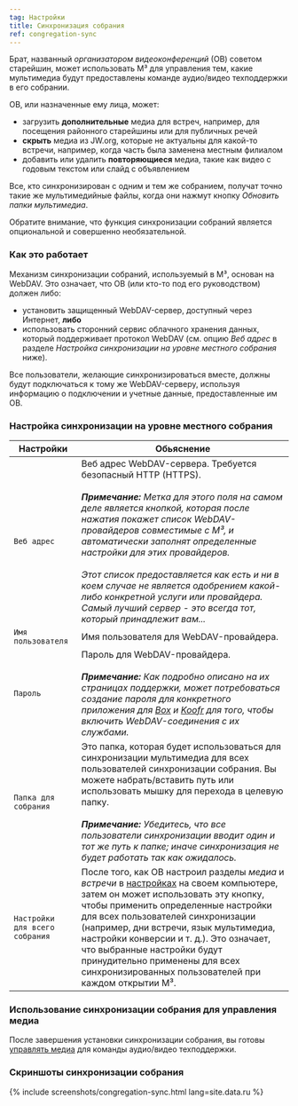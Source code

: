 ```yaml
---
tag: Настройки
title: Синхронизация собрания
ref: congregation-sync
---
```


Брат, названный *организатором видеоконференций* (ОВ) советом старейшин, может использовать M³ для управления тем, какие мультимедиа будут предоставлены команде аудио/видео техподдержки в его собрании.

ОВ, или назначенные ему лица, может:

- загрузить **дополнительные** медиа для встреч, например, для посещения районного старейшины или для публичных речей
- **скрыть** медиа из JW.org, которые не актуальны для какой-то встречи, например, когда часть была заменена местным филиалом
- добавить или удалить **повторяющиеся** медиа, такие как видео с годовым текстом или слайд с объявлением

Все, кто синхронизирован с одним и тем же собранием, получат точно такие же мультимедийные файлы, когда они нажмут кнопку *Обновить папки мультимедиа*.

Обратите внимание, что функция синхронизации собраний является опциональной и совершенно необязательной.

### Как это работает

Механизм синхронизации собраний, используемый в M³, основан на WebDAV. Это означает, что ОВ (или кто-то под его руководством) должен либо:

- установить защищенный WebDAV-сервер, доступный через Интернет, **либо**
- использовать сторонний сервис облачного хранения данных, который поддерживает протокол WebDAV (см. опцию *Веб адрес* в разделе *Настройка синхронизации на уровне местного собрания* ниже).

Все пользователи, желающие синхронизироваться вместе, должны будут подключаться к тому же WebDAV-серверу, используя информацию о подключении и учетные данные, предоставленные им ОВ.

### Настройка синхронизации на уровне местного собрания

| Настройки                      | Обьяснение                                                                                                                                                                                                                                                                                                                                                                                                                                                                                                                 |
| ------------------------------ | -------------------------------------------------------------------------------------------------------------------------------------------------------------------------------------------------------------------------------------------------------------------------------------------------------------------------------------------------------------------------------------------------------------------------------------------------------------------------------------------------------------------------- |
| `Веб адрес`                    | Веб адрес WebDAV-сервера. Требуется безопасный HTTP (HTTPS). <br><br> ***Примечание:** Метка для этого поля на самом деле является кнопкой, которая после нажатия покажет список WebDAV-провайдеров совместимые с M³, и автоматически заполнят определенные настройки для этих провайдеров. <br><br> Этот список предоставляется как есть и ни в коем случае не является одобрением какой-либо конкретной услуги или провайдера. Самый лучший сервер - это всегда тот, который принадлежит вам...* |
| `Имя пользователя`             | Имя пользователя для WebDAV-провайдера.                                                                                                                                                                                                                                                                                                                                                                                                                                                                                    |
| `Пароль`                       | Пароль для WebDAV-провайдера. <br><br> ***Примечание:** Как подробно описано на их страницах поддержки, может потребоваться создание пароля для конкретного приложения для [Box](https://support.box.com/hc/en-us/articles/360043696414-WebDAV-with-Box) и [Koofr](https://koofr.eu/help/koofr_with_webdav/how-do-i-connect-a-service-to-koofr-through-webdav/) для того, чтобы включить WebDAV-соединения с их службами.*                                                                                     |
| `Папка для собрания`           | Это папка, которая будет использоваться для синхронизации мультимедиа для всех пользователей синхронизации собрания. Вы можете набрать/вставить путь или использовать мышку для перехода в целевую папку. <br><br> ***Примечание:** Убедитесь, что все пользователи синхронизации вводит один и тот же путь к папке; иначе синхронизация не будет работать так как ожидалось.*                                                                                                                                 |
| `Настройки для всего собрания` | После того, как ОВ настроил разделы *медиа* и *встречи* в [настройках]({{page.lang}}/#configuration) на своем компьютере, затем он может использовать эту кнопку, чтобы применить определенные настройки для всех пользователей синхронизации (например, дни встречи, язык мультимедиа, настройки конверсии и т. д.). Это означает, что выбранные настройки будут принудительно применены для всех синхронизированных пользователей при каждом открытии M³.                                                                |

### Использование синхронизации собрания для управления медиа

После завершения установки синхронизации собрания, вы готовы [управлять медиа]({{page.lang}}/#manage-media) для команды аудио/видео техподдержки.

### Скриншоты синхронизации собрания

{% include screenshots/congregation-sync.html lang=site.data.ru %}
